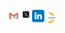<p>
    <a href="mailto:premnaathvaradharajan@gmail.com">
        <img align="left" width="22px" src="./static/gmail.svg"  />
    </a>
    <a href="https://x.com/sudo_prem">
        <img align="left" width="22px" src="./static/x.svg"  />
    </a> 
    <a href="https://www.linkedin.com/in/premnaath/">
       <img align="left" width="22px" src="./static/linkedin.svg"  />
    </a>
    <a href="https://leetcode.com/sudo_prem/">
        <img align="left" width="20px" src="./static/leetcode.png"  />
    </a>
    <br>
</p>
